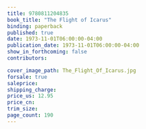 ```yaml
---
title: 9780811204835
book_title: "The Flight of Icarus"
binding: paperback
published: true
date: 1973-11-01T06:00:00-04:00
publication_date: 1973-11-01T06:00:00-04:00
show_in_forthcoming: false
contributors:

cover_image_path: The_Flight_Of_Icarus.jpg
forsale: true
saleprice:
shipping_charge:
price_us: 12.95
price_cn:
trim_size:
page_count: 190
---
```


